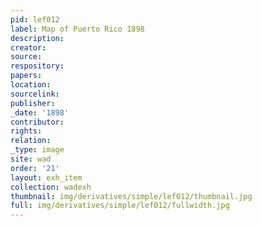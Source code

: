 ```yaml
---
pid: lef012
label: Map of Puerto Rico 1898
description:
creator:
source:
respository:
papers:
location:
sourcelink:
publisher:
_date: '1898'
contributor:
rights:
relation:
_type: image
site: wad
order: '21'
layout: exh_item
collection: wadexh
thumbnail: img/derivatives/simple/lef012/thumbnail.jpg
full: img/derivatives/simple/lef012/fullwidth.jpg
---
```

